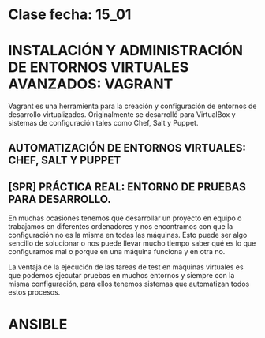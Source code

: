 # Clase fecha: 15_01

# INSTALACIÓN Y ADMINISTRACIÓN DE ENTORNOS VIRTUALES AVANZADOS: VAGRANT

Vagrant es una herramienta para la creación y configuración de entornos de desarrollo virtualizados. Originalmente se desarrolló para VirtualBox y sistemas de configuración tales como Chef, Salt y Puppet.

## AUTOMATIZACIÓN DE ENTORNOS VIRTUALES: CHEF, SALT Y PUPPET

## [SPR] PRÁCTICA REAL: ENTORNO DE PRUEBAS PARA DESARROLLO. 

En muchas ocasiones tenemos que desarrollar un proyecto en equipo o trabajamos en diferentes ordenadores y nos encontramos con que la configuración no es la misma en todas las máquinas.  Esto puede ser algo sencillo de solucionar o nos puede llevar mucho tiempo saber qué es lo que configuramos mal o porque en una máquina funciona y en otra no.

La ventaja de la ejecución de las tareas de test en máquinas virtuales es que podemos ejecutar pruebas en muchos entornos y siempre con la misma configuración, para ellos tenemos sistemas que automatizan todos estos procesos.

# ANSIBLE
